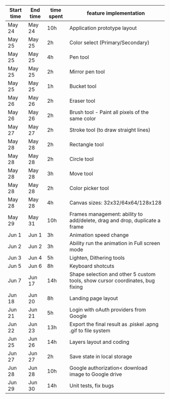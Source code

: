 | Start time  | End time | time spent | feature implementation |
|-----------|-------------|-------------|-------------|
| May 24 | May 24 | 10h | Application prototype layout |
| May 25 | May 25 | 2h | Color select (Primary/Secondary) |
| May 25 | May 25 | 4h | Pen tool  |
| May 25 | May 25 | 2h | Mirror pen tool |
| May 25 | May 25 | 1h | Bucket tool | 
| May 26 | May 26 | 2h | Eraser tool |
| May 26 | May 26 | 2h | Brush tool - Paint all pixels of the same color |
| May 27 | May 27 | 2h | Stroke tool (to draw straight lines)  |
| May 28 | May 28 | 2h | Rectangle tool |
| May 28 | May 28 | 2h | Circle tool | 
| May 28 | May 28 | 3h | Move tool |
| May 28 | May 28 | 2h | Color picker tool |
| May 28 | May 28 | 4h | Canvas sizes: 32x32/64x64/128x128 |
| May 29 | May 31 | 10h | Frames management: ability to add/delete, drag and drop, duplicate a frame    |
| Jun 1 | Jun 1 | 3h | Animation speed change | 
| Jun 2 | Jun 2 | 3h | Ability run the animation in Full screen mode |
| Jun 3 | Jun 4 | 5h | Lighten, Dithering tools |
| Jun 5 | Jun 6 | 8h | Keyboard shotcuts | 
| Jun 7 | Jun 17 | 14h | Shape selection and other 5 custom tools, show cursor coordinates, bug fixing |
| Jun 18 | Jun 20 | 8h | Landing page layout |
| Jun 21 | Jun 21 | 5h | Login with oAuth providers from Google  | 
| Jun 22 | Jun 23 | 13h | Export the final result as .piskel .apng .gif to file system |
| Jun 25 | Jun 26 | 14h |  Layers layout and coding|
| Jun 27 | Jun 27 | 2h |  Save state in local storage|
| Jun 28 | Jun 28 | 10h |  Google authorization< download image to Google drive|
| Jun 29 | Jun 30 | 14h |  Unit tests, fix bugs|
